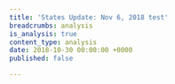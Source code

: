 ```yaml
---
title: 'States Update: Nov 6, 2018 test'
breadcrumbs: analysis
is_analysis: true
content_type: analysis
date: 2018-10-30 00:00:00 +0000
published: false

---
```

